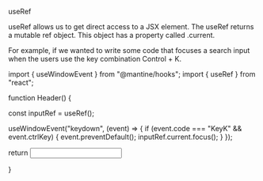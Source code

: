 useRef

useRef allows us to get direct access to a JSX element.
The useRef returns a mutable ref object. This object has a property called .current.

For example, if we wanted to write some code that focuses a search
input when the users use the key combination Control + K.

import { useWindowEvent } from "@mantine/hooks";
import { useRef } from "react";

function Header() {

const inputRef = useRef();

useWindowEvent("keydown", (event) => {
if (event.code === "KeyK" && event.ctrlKey) {
event.preventDefault();
inputRef.current.focus();
}
});

return <input ref={inputRef} />

}

